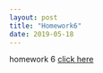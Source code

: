 ```yaml
---
layout: post
title: "Homework6"
date: 2019-05-18
---
```

homework 6 [click here]({{site.baseurl}}/assets/hw6.pdf)
